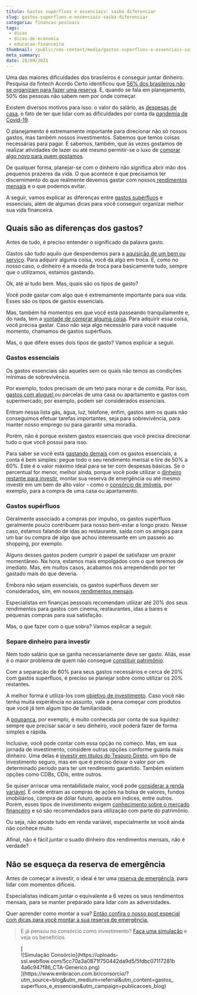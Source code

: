 ```yaml
---
titulo: Gastos supérfluos e essenciais: saiba diferenciar
slug: gastos-superfluos-e-essenciais-saiba-diferenciar
categoria: financas-pessoais
tags:
 - dicas
 - dicas-de-economia
 - educacao-financeira
thumbnail: /public/cms-content/media/gastos-superfluos-e-essenciais-saiba-diferenciar.jpg
meta_summary: 
date: 28/09/2021
---
```

Uma das maiores dificuldades dos brasileiros é conseguir juntar dinheiro. Pesquisa da fintech Acordo Certo identificou que [56% dos brasileiros não se organizam para fazer uma reserva](https://exame.com/invest/56-dos-brasileiros-tem-dificuldades-para-guardar-dinheiro/). E, quando se fala em planejamento, 50% das pessoas não sabem nem por onde começar.

Existem diversos motivos para isso: o valor do salário, as [despesas de casa](https://www.embracon.com.br/blog/como-economizar-nas-contas-de-casa-em-tempos-de-crise-economica), o fato de ter que lidar com as dificuldades por conta da [pandemia de Covid-19](https://www.embracon.com.br/blog/habitos-de-consumo-antes-durante-e-pos-pandemia).

O planejamento é extremamente importante para direcionar não só nossos gastos, mas também nossos investimentos. Sabemos que temos coisas necessárias para pagar. E sabemos, também, que às vezes gostamos de realizar atividades de lazer ou até mesmo permitir-se o luxo de [comprar algo novo para quem gostamos](https://www.embracon.com.br/blog/compras-de-natal-como-gastar-pouco-e-presentear-toda-a-familia).

De qualquer forma, planejar-se com o dinheiro não significa abrir mão dos pequenos prazeres da vida. O que acontece é que precisamos ter discernimento do que realmente devemos gastar com nossos[ rendimentos mensais](https://www.embracon.com.br/blog/como-comecar-2021-com-a-conta-no-azul) e o que podemos evitar.

A seguir, vamos explicar as diferenças entre [gastos supérfluos](https://www.embracon.com.br/blog/quais-sao-as-despesas-superfluas-que-podem-ser-cortadas-do-dia-a-dia) e essenciais, além de algumas dicas para você conseguir organizar melhor sua vida financeira.

Quais são as diferenças dos gastos?
-----------------------------------

Antes de tudo, é preciso entender o significado da palavra gasto.

Gastos são tudo aquilo que despendemos para a [aquisição de um bem ou serviço](https://www.embracon.com.br/blog/quero-comprar-uma-casa-ou-carro-com-consorcio-por-onde-comecar). Para adquirir alguma coisa, você dá algo em troca. E, como no nosso caso, o dinheiro é a moeda de troca para basicamente tudo, sempre que o utilizamos, estamos gastando.

Ok, até aí tudo bem. Mas, quais são os tipos de gasto?

Você pode gastar com algo que é extremamente importante para sua vida. Esses são os tipos de gastos essenciais.

Mas, também há momentos em que você está passeando tranquilamente e, do nada, tem a [vontade de comprar alguma coisa](https://www.embracon.com.br/blog/divida-de-cartao-de-credito-como-sair-dela-e-nao-entrar-mais). Para adquirir essa coisa, você precisa gastar. Caso não seja algo necessário para você naquele momento, chamamos de gastos supérfluos.

Mas, o que difere esses dois tipos de gasto? Vamos explicar a seguir.

### Gastos essenciais

Os gastos essenciais são aqueles sem os quais não temos as condições mínimas de sobrevivência.

Por exemplo, todos precisam de um teto para morar e de comida. Por isso, [gastos com aluguel ](https://www.embracon.com.br/blog/como-sair-do-aluguel-definitivamente)ou parcelas de uma casa ou apartamento e gastos com supermercado, por exemplo, podem ser considerados essenciais.

Entram nessa lista gás, água, luz, telefone, enfim, gastos sem os quais não conseguimos efetuar tarefas importantes, seja para sobrevivência, para manter nosso emprego ou para garantir uma moradia.

Porém, não é porque existem gastos essenciais que você precisa direcionar tudo o que você possui para isso.

Para saber se você está [gastando demais](https://www.embracon.com.br/blog/como-identificar-e-eliminar-gastos-desnecessarios) com os gastos essenciais, a conta é bem simples: pegue todo o seu rendimento mensal e tire de 50% a 60%. Este é o valor máximo ideal para se ter com despesas básicas. Se o percentual for menor, melhor ainda, porque você pode utilizar o [dinheiro restante para investir](https://www.embracon.com.br/blog/conheca-4-opcoes-para-quem-quer-comecar-a-investir), montar sua reserva de emergência ou até mesmo investir em um bem de alto valor - como o [consórcio de imóveis](https://www.embracon.com.br/blog/como-funciona-consorcio-de-imoveis), por exemplo, para a compra de uma casa ou apartamento.

### Gastos supérfluos

Geralmente associado a compras por impulso, os gastos supérfluos geralmente pouco contribuem para nosso bem-estar a longo prazo. Nesse caso, estamos falando de idas ao restaurante, saída com os amigos para um bar ou compra de algo que achou interessante em um passeio ao shopping, por exemplo.

Alguns desses gastos podem cumprir o papel de satisfazer um prazer momentâneo. Na hora, estamos mais empolgados com o que teremos de imediato. Mas, em muitos casos, acabamos nos arrependendo por ter gastado mais do que deveria.

Embora não sejam essenciais, os gastos supérfluos devem ser considerados, sim, em nossos[ rendimentos mensais](https://www.embracon.com.br/blog/entenda-a-importancia-da-educacao-financeira-na-sua-vida).

Especialistas em finanças pessoais recomendam utilizar até 20% dos seus rendimentos para gastos com cinema, restaurantes, idas a bares e pequenas compras para sua satisfação.

Mas, o que fazer com o que sobra? Vamos explicar a seguir.

### Separe dinheiro para investir

Nem todo salário que se ganha necessariamente deve ser gasto. Aliás, esse é o maior problema de quem não consegue [constituir patrimônio](https://www.embracon.com.br/blog/e-possivel-aumentar-o-patrimonio-saiba-aqui).

Com a separação de 60% para seus gastos necessários e cerca de 20% com gastos supérfluos, é preciso se planejar sobre como utilizar os 20% restantes.

A melhor forma é utilizá-los com [objetivo de investimento](https://www.embracon.com.br/blog/8-motivos-que-comprovam-que-consorcio-e-investimento). Caso você não tenha muita experiência no assunto, vale a pena começar com produtos que você já tem algum tipo de familiaridade.

A [poupança](https://www.embracon.com.br/blog/consorcio-ou-poupanca-quais-sao-as-diferencas-e-como-escolher), por exemplo, é muito conhecida por conta de sua liquidez: sempre que precisar sacar o seu dinheiro, você poderá fazer de forma simples e rápida.

Inclusive, você pode contar com essa opção no começo. Mas, em sua jornada de investimento, considere outras opções conforme guarda mais dinheiro. Uma delas é [investir em títulos do Tesouro Direto](https://www.embracon.com.br/blog/tesouro-direto-guia-rapido-com-tudo-o-que-voce-precisa-saber), um tipo de investimento seguro, mas em que é preciso deixar o valor por um determinado período para ter um rendimento garantido. Também existem opções como CDBs, CDIs, entre outros.

Se quiser arriscar uma rentabilidade maior, você pode [considerar a renda variável](https://www.embracon.com.br/blog/investimentos-alto-risco-vale-a-pena). É onde entram as compras de ações na bolsa de valores, fundos imobiliários, compra de dólar futuro, aposta em índices, entre outros. Porém, esses tipos de investimento exigem [conhecimento sobre o mercado financeiro](https://www.embracon.com.br/blog/perfil-de-investidor-conheca-os-tipos-e-saiba-qual-e-o-seu) e só são recomendados para utilização com parte do patrimônio.

Ou seja, não aposte tudo em renda variável, especialmente se você ainda não conhece muito.

Afinal, não é fácil juntar o suado dinheiro dos rendimentos mensais, não é verdade?

Não se esqueça da reserva de emergência
---------------------------------------

Antes de começar a investir, o ideal é ter uma [reserva de emergência](https://www.embracon.com.br/blog/reserva-financeira-como-preparar-a-sua), para lidar com momentos difíceis.

Especialistas indicam juntar o equivalente a 6 vezes os seus rendimentos mensais, para se manter preparado para lidar com as adversidades.

Quer aprender como montar a sua? [Então confira o nosso post especial com dicas para você montar a sua reserva de emergência.](https://www.embracon.com.br/blog/como-fazer-uma-reserva-de-emergencia)

> E já pensou no consórcio como investimento? [Faça uma simulação](https://www.embracon.com.br/consorcio/?utm_source=blog&utm_medium=referral&utm_content=gastos_superfluos_e_essenciais&utm_campaign=publicacoes_blog) e veja os benefícios.

<figure class="w-richtext-figure-type-image w-richtext-align-center">[<div>![Simulação Consórcio](https://uploads-ssl.webflow.com/5cc70a3a0871f750442da9d5/5fdbc07117281b4a6c947f86_CTA-Generico.png)</div>](https://www.embracon.com.br/consorcio/?utm_source=blog&utm_medium=referral&utm_content=gastos_superfluos_e_essenciais&utm_campaign=publicacoes_blog)</figure>
